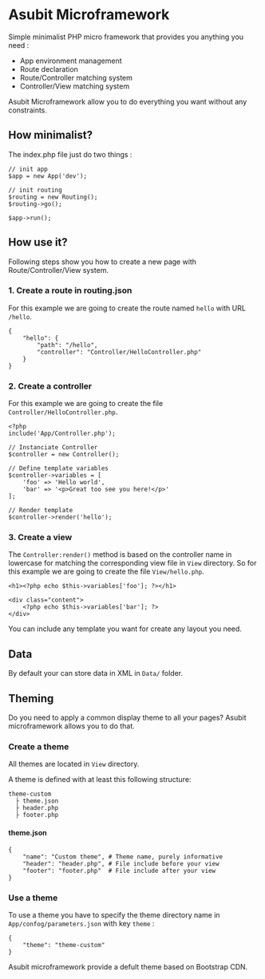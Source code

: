 # Asubit Microframework

Simple minimalist PHP micro framework that provides you anything you need :
- App environment management
- Route declaration
- Route/Controller matching system
- Controller/View matching system

Asubit Microframework allow you to do everything you want without any constraints.

## How minimalist?

The index.php file just do two things : 
```
// init app
$app = new App('dev');

// init routing
$routing = new Routing();
$routing->go();

$app->run();
```

## How use it?

Following steps show you how to create a new page with Route/Controller/View system.

### 1. Create a route in routing.json
For this example we are going to create the route named `hello` with URL `/hello`.
```
{
    "hello": {
        "path": "/hello",
        "controller": "Controller/HelloController.php"
    }
}
```

### 2. Create a controller
For this example we are going to create the file `Controller/HelloController.php`.
```
<?php
include('App/Controller.php');

// Instanciate Controller
$controller = new Controller();

// Define template variables
$controller->variables = [
    'foo' => 'Hello world',
    'bar' => '<p>Great too see you here!</p>'
];

// Render template
$controller->render('hello');
```

### 3. Create a view
The `Controller:render()` method is based on the controller name in lowercase for matching the corresponding view file in `View` directory.
So for this example we are going to create the file `View/hello.php`.
```
<h1><?php echo $this->variables['foo']; ?></h1>

<div class="content">
    <?php echo $this->variables['bar']; ?> 
</div>
```

You can include any template you want for create any layout you need.

## Data
By default your can store data in XML in `Data/` folder.

## Theming

Do you need to apply a common display theme to all your pages?
Asubit microframework allows you to do that.

### Create a theme

All themes are located in `View` directory.

A theme is defined with at least this following structure:
```
theme-custom
  ├ theme.json
  ├ header.php
  ├ footer.php
```

#### theme.json
```
{
    "name": "Custom theme", # Theme name, purely informative
    "header": "header.php", # File include before your view
    "footer": "footer.php"  # File include after your view
}
```

### Use a theme

To use a theme you have to specify the theme directory name in `App/confog/parameters.json` with key `theme` :
```
{
    "theme": "theme-custom"
}
```

Asubit microframework provide a defult theme based on Bootstrap CDN.
